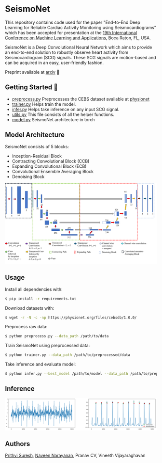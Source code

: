 # SeismoNet

This repository contains code used for the paper "End-to-End Deep Learning for Reliable Cardiac Activity Monitoring using Seismocardiograms" which has been accepted for presentation at the [19th International Conference on Machine Learning and Applications](https://www.icmla-conference.org/icmla20/index.html), Boca Raton, FL, USA.

SeismoNet is a Deep Convolutional Neural Network which aims to provide an end-to-end solution to robustly observe heart activity from Seismocardiogram (SCG) signals. These SCG signals are motion-based and can be acquired in an easy, user-friendly fashion.

Preprint available at [arxiv](https://arxiv.org/abs/2010.05662) :newspaper:

## Getting Started :rocket: 

* [preprocess.py](preprocess.py) Preprocesses the CEBS dataset available at [physionet](https://physionet.org/content/cebsdb/1.0.0/)  
* [trainer.py](trainer.py) Helps train the model.
* [infer.py](infer.py) Helps take inference on any input SCG signal.
* [utils.py](utils.py) This file consists of all the helper functions.
* [model.py](model.py) SeismoNet architecture in torch

## Model Architecture

SeismoNet consists of 5 blocks:
* Inception-Residual Block
* Contracting Convolutional Block (CCB)
* Expanding Convolutional Block (ECB)
* Convolutional Ensemble Averaging Block
* Denoising Block

<img src="figure/architecture.png"/>


## Usage

Install all dependencies with:
```bash
$ pip install -r requirements.txt
```
Download datasets with:
```bash
$ wget -r -N -c -np https://physionet.org/files/cebsdb/1.0.0/
```
Preprocess raw data:
```bash
$ python preprocess.py --data_path /path/to/data
```
Train SeismoNet using preprocessed data:
```bash
$ python trainer.py --data_path /path/to/preprocessed/data 
```

Take inference and evaluate model:
```bash
$ python infer.py --best_model /path/to/model --data_path /path/to/preprocessed/data --evaluate
```
## Inference
<img src="figure/inference.gif">
          
## Authors

[Prithvi Suresh](https://github.com/prithusuresh/), [Naveen Narayanan](https://github.com/naveenggmu/), Pranav CV, Vineeth Vijayaraghavan
